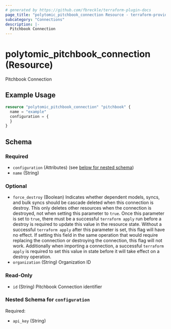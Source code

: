 ```yaml
---
# generated by https://github.com/fbreckle/terraform-plugin-docs
page_title: "polytomic_pitchbook_connection Resource - terraform-provider-polytomic"
subcategory: "Connections"
description: |-
  Pitchbook Connection
---
```


# polytomic_pitchbook_connection (Resource)

Pitchbook Connection

## Example Usage

```terraform
resource "polytomic_pitchbook_connection" "pitchbook" {
  name = "example"
  configuration = {
  }
}
```

<!-- schema generated by tfplugindocs -->
## Schema

### Required

- `configuration` (Attributes) (see [below for nested schema](#nestedatt--configuration))
- `name` (String)

### Optional

- `force_destroy` (Boolean) Indicates whether dependent models, syncs, and bulk syncs should be cascade deleted when this connection is destroy. This only deletes other resources when the connection is destroyed, not when setting this parameter to `true`. Once this parameter is set to `true`, there must be a successful `terraform apply` run before a destroy is required to update this value in the resource state. Without a successful `terraform apply` after this parameter is set, this flag will have no effect. If setting this field in the same operation that would require replacing the connection or destroying the connection, this flag will not work. Additionally when importing a connection, a successful `terraform apply` is required to set this value in state before it will take effect on a destroy operation.
- `organization` (String) Organization ID

### Read-Only

- `id` (String) Pitchbook Connection identifier

<a id="nestedatt--configuration"></a>
### Nested Schema for `configuration`

Required:

- `api_key` (String)


